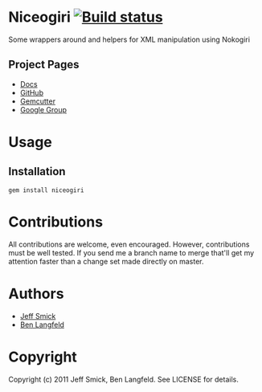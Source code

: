 # Niceogiri [ ![Build status](http://travis-ci.org/benlangfeld/niceogiri.png) ](http://travis-ci.org/benlangfeld/niceogiri)

Some wrappers around and helpers for XML manipulation using Nokogiri

## Project Pages

* [Docs](http://rdoc.info/github/benlangfeld/Niceogiri)
* [GitHub](https://github.com/benlangfeld/niceorigi)
* [Gemcutter](http://gemcutter.org/gems/niceogiri)
* [Google Group](http://groups.google.com/group/xmpp-blather)

# Usage

## Installation

    gem install niceogiri

# Contributions

All contributions are welcome, even encouraged. However, contributions must be
well tested. If you send me a branch name to merge that'll get my attention faster
than a change set made directly on master.

# Authors

* [Jeff Smick](http://github.com/sprsquish)
* [Ben Langfeld](http://github.com/benlangfeld)

# Copyright

Copyright (c) 2011 Jeff Smick, Ben Langfeld. See LICENSE for details.
